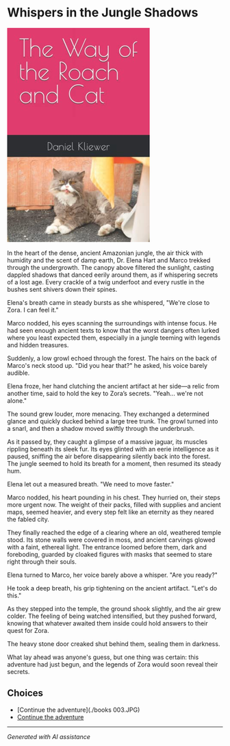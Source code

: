 # Whispers in the Jungle Shadows

![Whispers in the Jungle Shadows](../input_images/B0BHLH14NQ.01._SCLZZZZZZZ_SX500_.jpg)

In the heart of the dense, ancient Amazonian jungle, the air thick with humidity and the scent of damp earth, Dr. Elena Hart and Marco trekked through the undergrowth. The canopy above filtered the sunlight, casting dappled shadows that danced eerily around them, as if whispering secrets of a lost age. Every crackle of a twig underfoot and every rustle in the bushes sent shivers down their spines.

Elena's breath came in steady bursts as she whispered, "We're close to Zora. I can feel it."

Marco nodded, his eyes scanning the surroundings with intense focus. He had seen enough ancient texts to know that the worst dangers often lurked where you least expected them, especially in a jungle teeming with legends and hidden treasures.

Suddenly, a low growl echoed through the forest. The hairs on the back of Marco's neck stood up. "Did you hear that?" he asked, his voice barely audible.

Elena froze, her hand clutching the ancient artifact at her side—a relic from another time, said to hold the key to Zora’s secrets. "Yeah... we're not alone."

The sound grew louder, more menacing. They exchanged a determined glance and quickly ducked behind a large tree trunk. The growl turned into a snarl, and then a shadow moved swiftly through the underbrush.

As it passed by, they caught a glimpse of a massive jaguar, its muscles rippling beneath its sleek fur. Its eyes glinted with an eerie intelligence as it paused, sniffing the air before disappearing silently back into the forest. The jungle seemed to hold its breath for a moment, then resumed its steady hum.

Elena let out a measured breath. "We need to move faster."

Marco nodded, his heart pounding in his chest. They hurried on, their steps more urgent now. The weight of their packs, filled with supplies and ancient maps, seemed heavier, and every step felt like an eternity as they neared the fabled city.

They finally reached the edge of a clearing where an old, weathered temple stood. Its stone walls were covered in moss, and ancient carvings glowed with a faint, ethereal light. The entrance loomed before them, dark and foreboding, guarded by cloaked figures with masks that seemed to stare right through their souls.

Elena turned to Marco, her voice barely above a whisper. "Are you ready?"

He took a deep breath, his grip tightening on the ancient artifact. "Let's do this."

As they stepped into the temple, the ground shook slightly, and the air grew colder. The feeling of being watched intensified, but they pushed forward, knowing that whatever awaited them inside could hold answers to their quest for Zora.

The heavy stone door creaked shut behind them, sealing them in darkness.

What lay ahead was anyone's guess, but one thing was certain: this adventure had just begun, and the legends of Zora would soon reveal their secrets.


## Choices

* [Continue the adventure](./books 003.JPG)
* [Continue the adventure](./463437008_8751402828287409_6880135836708144342_n.md)


---
*Generated with AI assistance*
